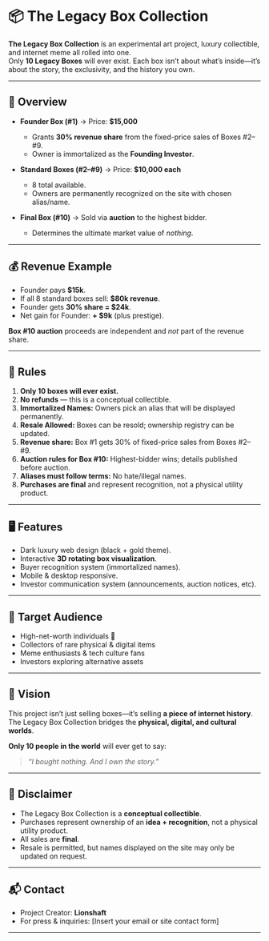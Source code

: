 # 📦 The Legacy Box Collection

**The Legacy Box Collection** is an experimental art project, luxury collectible, and internet meme all rolled into one.  
Only **10 Legacy Boxes** will ever exist. Each box isn’t about what’s inside—it’s about the story, the exclusivity, and the history you own.

---

## 🌟 Overview
- **Founder Box (#1)** → Price: **$15,000**  
  - Grants **30% revenue share** from the fixed-price sales of Boxes #2–#9.  
  - Owner is immortalized as the **Founding Investor**.  

- **Standard Boxes (#2–#9)** → Price: **$10,000 each**  
  - 8 total available.  
  - Owners are permanently recognized on the site with chosen alias/name.  

- **Final Box (#10)** → Sold via **auction** to the highest bidder.  
  - Determines the ultimate market value of *nothing*.  

---

## 💰 Revenue Example
- Founder pays **$15k**.  
- If all 8 standard boxes sell: **$80k revenue**.  
- Founder gets **30% share = $24k**.  
- Net gain for Founder: **+ $9k** (plus prestige).  

**Box #10 auction** proceeds are independent and *not* part of the revenue share.

---

## 📜 Rules
1. **Only 10 boxes will ever exist.**  
2. **No refunds** — this is a conceptual collectible.  
3. **Immortalized Names:** Owners pick an alias that will be displayed permanently.  
4. **Resale Allowed:** Boxes can be resold; ownership registry can be updated.  
5. **Revenue share:** Box #1 gets 30% of fixed-price sales from Boxes #2–#9.  
6. **Auction rules for Box #10:** Highest-bidder wins; details published before auction.  
7. **Aliases must follow terms:** No hate/illegal names.  
8. **Purchases are final** and represent recognition, not a physical utility product.  

---

## 🖥 Features
- Dark luxury web design (black + gold theme).  
- Interactive **3D rotating box visualization**.  
- Buyer recognition system (immortalized names).  
- Mobile & desktop responsive.  
- Investor communication system (announcements, auction notices, etc).  

---

## 🎯 Target Audience
- High-net-worth individuals 💸  
- Collectors of rare physical & digital items  
- Meme enthusiasts & tech culture fans  
- Investors exploring alternative assets  

---

## 🚀 Vision
This project isn’t just selling boxes—it’s selling **a piece of internet history**.  
The Legacy Box Collection bridges the **physical, digital, and cultural worlds**.  

**Only 10 people in the world** will ever get to say:  
> *“I bought nothing. And I own the story.”*

---

## 📝 Disclaimer
- The Legacy Box Collection is a **conceptual collectible**.  
- Purchases represent ownership of an **idea + recognition**, not a physical utility product.  
- All sales are **final**.  
- Resale is permitted, but names displayed on the site may only be updated on request.  

---

## 📬 Contact
- Project Creator: **Lionshaft**  
- For press & inquiries: [Insert your email or site contact form]  

---

